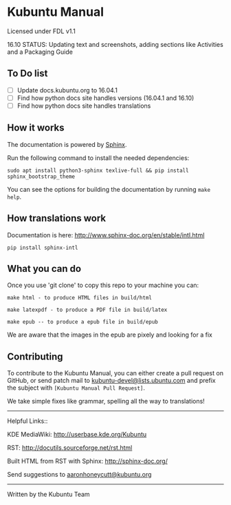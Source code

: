 Kubuntu Manual
===============

Licensed under FDL v1.1

16.10 STATUS: Updating text and screenshots, adding sections like Activities and a Packaging Guide 

## To Do list

- [ ] Update docs.kubuntu.org to 16.04.1
- [ ] Find how python docs site handles versions (16.04.1 and 16.10)
- [ ] Find how python docs site handles translations 

## How it works

The documentation is powered by [Sphinx](http://www.sphinx-doc.org/en/stable/).

Run the following command to install the needed dependencies:

```
sudo apt install python3-sphinx texlive-full && pip install sphinx_bootstrap_theme
```                                                                                                        
                                                                                                           
You can see the options for building the documentation by running `make help`.                             

## How translations work

Documentation is here: http://www.sphinx-doc.org/en/stable/intl.html

```
pip install sphinx-intl
```

## What you can do

Once you use 'git clone' to copy this repo to your machine you can:

```
make html - to produce HTML files in build/html
```

```
make latexpdf - to produce a PDF file in build/latex
```

```
make epub -- to produce a epub file in build/epub
```

We are aware that the images in the epub are pixely and looking for a fix
                                                                                                           
## Contributing                                                                                            
                                                                                                           
To contribute to the Kubuntu Manual, you can either create a pull request on GitHub, or send patch mail to 
[kubuntu-devel@lists.ubuntu.com](mailto:kubuntu-devel@lists.ubuntu.com) and prefix the subject with `[Kubuntu Manual Pull Request]`.                

We take simple fixes like grammar, spelling all the way to translations!

***
Helpful Links::

KDE MediaWiki: http://userbase.kde.org/Kubuntu

RST: http://docutils.sourceforge.net/rst.html

Built HTML from RST with Sphinx:
http://sphinx-doc.org/

Send suggestions to aaronhoneycutt@kubuntu.org

---
Written by the Kubuntu Team
